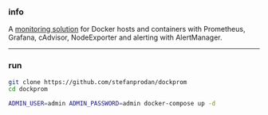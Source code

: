 ### info
A [monitoring solution](https://github.com/stefanprodan/dockprom) for Docker hosts and containers with Prometheus, Grafana, cAdvisor, NodeExporter and alerting
 with AlertManager.

---

### run
```bash
git clone https://github.com/stefanprodan/dockprom
cd dockprom

ADMIN_USER=admin ADMIN_PASSWORD=admin docker-compose up -d
```
